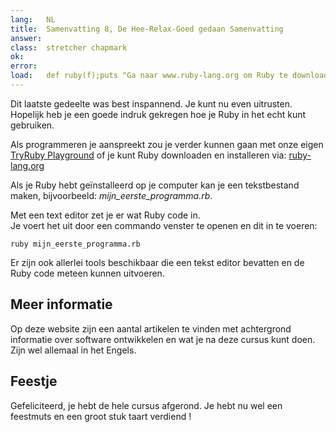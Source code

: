 ```yaml
---
lang:   NL
title:  Samenvatting 8, De Hee-Relax-Goed gedaan Samenvatting
answer:
class:  stretcher chapmark
ok:     
error:  
load:   def ruby(f);puts "Ga naar www.ruby-lang.org om Ruby te downloaden";end;class K;attr_reader :rb;end;mijn_eerste_programma=K.new
---
```


Dit laatste gedeelte was best inspannend. Je kunt nu even uitrusten.
Hopelijk heb je een goede indruk gekregen hoe je Ruby in het echt kunt
gebruiken.

Als programmeren je aanspreekt zou je verder kunnen gaan met onze eigen
<a href="/TryRuby/playground">TryRuby Playground</a>
of je kunt Ruby downloaden en installeren via:
<a href="https://www.ruby-lang.org/en/downloads/" target="_blank">ruby-lang.org</a>

Als je Ruby hebt geïnstalleerd op je computer kan je een tekstbestand maken,
bijvoorbeeld: _mijn\_eerste\_programma.rb_.

Met een text editor zet je er wat Ruby code in.  
Je voert het uit door een commando venster te openen en dit in te voeren:

    ruby mijn_eerste_programma.rb

Er zijn ook allerlei tools beschikbaar die een tekst editor bevatten en de Ruby
code meteen kunnen uitvoeren.

## Meer informatie
Op deze website zijn een aantal artikelen te vinden met achtergrond informatie
over software ontwikkelen en wat je na deze cursus kunt doen. Zijn wel
allemaal in het Engels.

## Feestje
Gefeliciteerd, je hebt de hele cursus afgerond. Je hebt nu wel een feestmuts en
een groot stuk taart verdiend !
